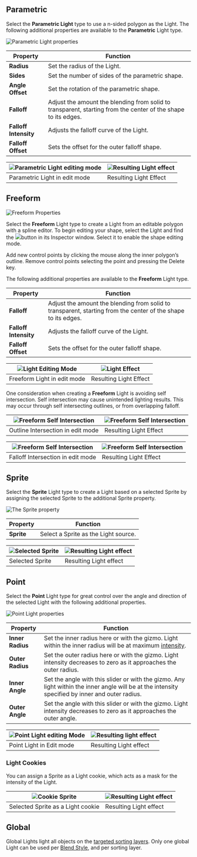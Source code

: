 ## Parametric

Select the __Parametric Light__ type to use a n-sided polygon as the Light.  The following additional properties are available to the __Parametric__ Light type.

![Parametric Light properties](Images/2D/LightType_Parametric.png)



| Property              | Function                                                     |
| --------------------- | ------------------------------------------------------------ |
| __Radius__            | Set the radius of the Light.                                 |
| __Sides__             | Set the number of sides of the parametric shape.             |
| __Angle Offset__      | Set the rotation of the parametric shape.                    |
| __Falloff__           | Adjust the amount the blending from solid to transparent, starting from the center of the shape to its edges. |
| __Falloff Intensity__ | Adjusts the falloff curve of the Light.                      |
| __Falloff Offset__    | Sets the offset for the outer falloff shape.                 |

| ![Parametric Light editing mode](Images/2D/image_17.png) | ![Resulting Light effect](Images/2D/image_18.png) |
| ----------------------------------------------------- | ---------------------------------------------- |
| Parametric Light in edit mode                         | Resulting Light Effect                         |



## Freeform

![Freeform Properties](Images/2D/LightType_Freeform.png)

Select the __Freeform__ Light type to create a Light from an editable polygon with a spline editor. To begin editing your shape, select the Light and find the ![](Images/2D/image_20.png)button in its Inspector window. Select it to enable the shape editing mode.

Add new control points by clicking the mouse along the inner polygon’s outline. Remove control points selecting the point and pressing the Delete key.

The following additional properties are available to the __Freeform__ Light type.

| Property              | Function                                                     |
| --------------------- | ------------------------------------------------------------ |
| __Falloff__           | Adjust the amount the blending from solid to transparent, starting from the center of the shape to its edges. |
| __Falloff Intensity__ | Adjusts the falloff curve of the Light.                      |
| __Falloff Offset__    | Sets the offset for the outer falloff shape.                 |

| ![Light Editing Mode](Images/2D/image_21.png) | ![Light Effect](Images/2D/image_22.png) |
| ------------------------------------------ | ------------------------------------ |
| Freeform Light in edit mode                | Resulting Light Effect               |




One consideration when creating a __Freeform__ Light is avoiding self intersection. Self intersection may cause unintended lighting results. This may occur through self intersecting outlines, or from overlapping falloff.

| ![Freeform Self Intersection](Images/2D/2D_FreeformOutlineIntersection0.png)| ![Freeform Self Intersection](Images/2D/2D_FreeformOutlineIntersection1.png)|
| ------------------------------------------ | ------------------------------------------ |
| Outline Intersection in edit mode          | Resulting Light Effect                     |

| ![Freeform Self Intersection](Images/2D/2D_FreeformFalloffIntersection0.png)| ![Freeform Self Intersection](Images/2D/2D_FreeformFalloffIntersection1.png)|
| ------------------------------------------ | ------------------------------------------ |
| Falloff Intersection in edit mode          | Resulting Light Effect                     |


## Sprite

Select the __Sprite__ Light type to create a Light based on a selected Sprite by assigning the selected Sprite to the additional Sprite property.

![The Sprite property](Images/2D/LightType_Sprite.png)

| Property   | Function                             |
| ---------- | ------------------------------------ |
| __Sprite__ | Select a Sprite as the Light source. |



| ![Selected Sprite](Images/2D/image_24.png) | ![Resulting Light effect](Images/2D/image_25.png) |
| --------------------------------------- | ---------------------------------------------- |
| Selected Sprite                         | Resulting Light effect                         |



## Point

Select the __Point__ Light type for great control over the angle and direction of the selected Light with the following additional properties.

![Point Light properties](Images/2D/LightType_Point.png)

| Property         | Function                                                     |
| ---------------- | ------------------------------------------------------------ |
| __Inner Radius__ | Set the inner radius here or with the gizmo. Light within the inner radius will be at maximum [intensity](2DLightProperties#Intensity). |
| __Outer Radius__ | Set the outer radius here or with the gizmo. Light intensity decreases to zero as it approaches the outer radius. |
| __Inner Angle__  | Set the angle with this slider or with the gizmo. Any light within the inner angle will be at the intensity specified by inner and outer radius. |
| __Outer Angle__  | Set the angle with this slider or with the gizmo. Light intensity decreases to zero as it approaches the outer angle. |

| ![Point Light editing Mode](Images/2D/image_27.png) | ![Resulting light effect](Images/2D/image_28.png) |
| ------------------------------------------------ | ---------------------------------------------- |
| Point Light in Edit mode                         | Resulting Light effect                         |

### Light Cookies

You can assign a Sprite as a Light cookie, which acts as a mask for the intensity of the Light.

| ![Cookie Sprite](Images/2D/image_24.png) | ![Resulting Light effect](Images/2D/image_25.png) |
| ------------------------------------- | ---------------------------------------------- |
| Selected Sprite as a Light cookie     | Resulting Light effect                         |



## Global

Global Lights light all objects on the [targeted sorting layers](2DLightProperties.html#target-sorting-layers). Only one global Light can be used per [Blend Style](LightBlendStyles), and per sorting layer.
